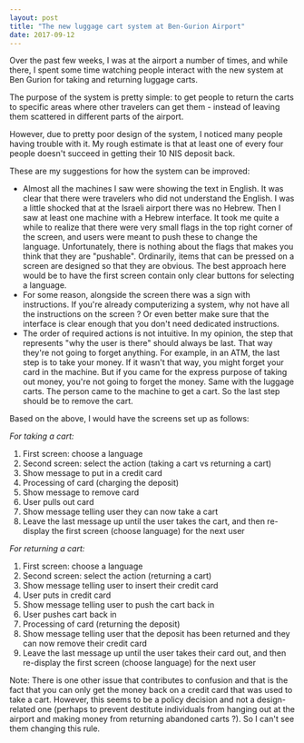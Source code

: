 ```yaml
---
layout: post
title: "The new luggage cart system at Ben-Gurion Airport"
date: 2017-09-12
---
```


Over the past few weeks, I was at the airport a number of times, and while there, I spent some time watching people interact with the new system at Ben Gurion for taking and returning luggage carts.

The purpose of the system is pretty simple: to get people to return the carts to specific areas where other travelers can get them - instead of leaving them scattered in different parts of the airport.

However, due to pretty poor design of the system, I noticed many people having trouble with it. My rough estimate is that at least one of every four people doesn't succeed in getting their 10 NIS deposit back.

These are my suggestions for how the system can be improved:
* Almost all the machines I saw were showing the text in English. It was clear that there were travelers who did not understand the English. I was a little shocked that at the Israeli airport there was no Hebrew. Then I saw at least one machine with a Hebrew interface. It took me quite a while to realize that there were very small flags in the top right corner of the screen, and users were meant to push these to change the language. Unfortunately, there is nothing about the flags that makes you think that they are "pushable". Ordinarily, items that can be pressed on a screen are designed so that they are obvious. The best approach here would be to have the first screen contain only clear buttons for selecting a language.
* For some reason, alongside the screen there was a sign with instructions. If you're already computerizing a system, why not have all the instructions on the screen ? Or even better make sure that the interface is clear enough that you don't need dedicated instructions.
* The order of required actions is not intuitive. In my opinion, the step that represents "why the user is there" should always be last. That way they're not going to forget anything. For example, in an ATM, the last step is to take your money. If it wasn't that way, you might forget your card in the machine. But if you came for the express purpose of taking out money, you're not going to forget the money. Same with the luggage carts. The person came to the machine to get a cart. So the last step should be to remove the cart.

Based on the above, I would have the screens set up as follows:

*For taking a cart:*
1. First screen: choose a language
2. Second screen: select the action (taking a cart vs returning a cart)
3. Show message to put in a credit card
4. Processing of card (charging the deposit)
5. Show message to remove card
6. User pulls out card
7. Show message telling user they can now take a cart
8. Leave the last message up until the user takes the cart, and then re-display the first screen (choose language) for the next user

*For returning a cart:*
1. First screen: choose a language
2. Second screen: select the action (returning a cart)
3. Show message telling user to insert their credit card
4. User puts in credit card
5. Show message telling user to push the cart back in 
6. User pushes cart back in
7. Processing of card (returning the deposit)
8. Show message telling user that the deposit has been returned and they can now remove their credit card
9. Leave the last message up until the user takes their card out, and then re-display the first screen (choose language) for the next user

Note: There is one other issue that contributes to confusion and that is the fact that you can only get the money back on a credit card that was used to take a cart. However, this seems to be a policy decision and not a design-related one (perhaps to prevent destitute individuals from hanging out at the airport and making money from returning abandoned carts ?). So I can't see them changing this rule.
